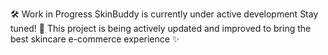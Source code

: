 🛠️ Work in Progress
SkinBuddy is currently under active development
Stay tuned! 🚀
This project is being actively updated and improved to bring the best skincare e-commerce experience ✨


